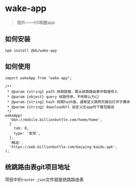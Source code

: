 # wake-app

> 插件——h5唤醒app

## 如何安装
`npm install @bb/wake-app`

## 如何使用
```
import wakeApp from "wake-app";

/**
 * @param {string} path 统跳链接，需从统跳路由表中取值传入
 * @param {object} query 统跳传参，不传默认为{}
 * @param {string} hash 统跳hash值，通常定义跳转页面后打开子模块
 * @param {string} downloadUrl 自定义无app时下载包路径
 */
wakeApp(
  'bbn://mobile.billionbottle.com/home/home',
  {
    tab: 0,
    type: '发现',
  },
  '精选',
  'https://web.billionbottle.com/baiping-baidu.apk',
);
```

## 统跳路由表git项目地址

项目中的`router.json`文件就是统跳路由表
